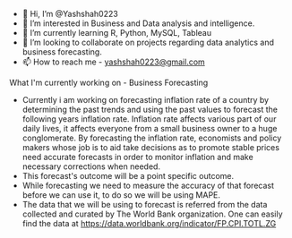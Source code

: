- 👋 Hi, I’m @Yashshah0223
- 👀 I’m interested in Business and Data analysis and intelligence.
- 🌱 I’m currently learning R, Python, MySQL, Tableau
- 💞️ I’m looking to collaborate on projects regarding data analytics and business forecasting.
- 📫 How to reach me - yashshah0223@gmail.com

<!---
Yashshah0223/Yashshah0223 is a ✨ special ✨ repository because its `README.md` (this file) appears on your GitHub profile.
You can click the Preview link to take a look at your changes.
--->
What I'm currently working on - Business Forecasting 
- Currently i am working on forecasting inflation rate of a country by determining the past trends and using the past values to forecast the following years inflation rate. Inflation rate affects various part of our daily lives, it affects everyone from a small business owner to a huge conglomerate. By forecasting the inflation rate, economists and policy makers whose job is to aid take decisions as to promote stable prices need accurate forecasts in order to monitor inflation and make necessary corrections when needed.
- This forecast's outcome will be a point specific outcome. 
- While forecasting we need to measure the accuracy of that forecast before we can use it, to do so we will be using MAPE.
- The data that we will be using to forecast is referred from the data collected and curated by The World Bank organization. One can easily find the data at https://data.worldbank.org/indicator/FP.CPI.TOTL.ZG 
